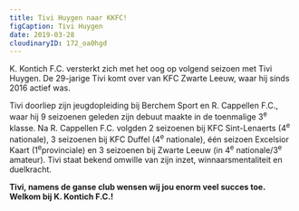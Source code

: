 ```yaml
---
title: Tivi Huygen naar KKFC!
figCaption: Tivi Huygen
date: 2019-03-28
cloudinaryID: 172_oa0hgd
---
```

<p>K. Kontich F.C. versterkt zich met het oog op volgend seizoen met Tivi Huygen. De 29-jarige Tivi komt over van KFC Zwarte Leeuw, waar hij sinds 2016 actief was.</p>
<p>Tivi doorliep zijn jeugdopleiding bij Berchem Sport en R. Cappellen F.C., waar hij 9 seizoenen geleden zijn debuut maakte in de toenmalige 3<sup>e</sup> klasse. Na R. Cappellen F.C. volgden 2 seizoenen bij KFC Sint-Lenaerts (4<sup>e</sup> nationale), 3 seizoenen bij KFC Duffel (4<sup>e</sup> nationale), &eacute;&eacute;n seizoen Excelsior Kaart (1<sup>e</sup>provinciale) en 3 seizoenen bij Zwarte Leeuw (in 4<sup>e</sup> nationale/3<sup>e</sup> amateur). Tivi staat bekend omwille van zijn inzet, winnaarsmentaliteit en duelkracht.</p>
<p><strong>Tivi, namens de ganse club wensen wij jou enorm veel succes toe. Welkom bij K. Kontich F.C.! </strong></p>